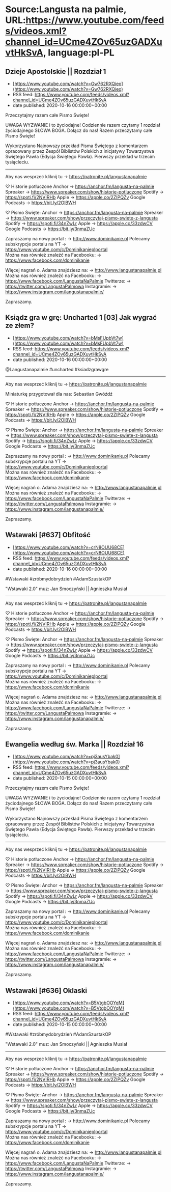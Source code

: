 # Source:Langusta na palmie, URL:https://www.youtube.com/feeds/videos.xml?channel_id=UCme4ZOv65uzGADXuvtHkSvA, language:pl-PL

## Dzieje Apostolskie || Rozdział 1
 - [https://www.youtube.com/watch?v=Gw762RXQieo](https://www.youtube.com/watch?v=Gw762RXQieo)
 - RSS feed: https://www.youtube.com/feeds/videos.xml?channel_id=UCme4ZOv65uzGADXuvtHkSvA
 - date published: 2020-10-16 00:00:00+00:00

Przeczytajmy razem całe Pismo Święte! 
 
UWAGA WYZWANIE i to życiodajne!
Codziennie razem czytamy 1 rozdział życiodajnego SŁOWA BOGA. 
Dołącz do nas! Razem przeczytamy całe Pismo Święte!

Wykorzystano Najnowszy przekład Pisma Świętego z komentarzem opracowany przez Zespół Biblistów Polskich z inicjatywy Towarzystwa Świętego Pawła (Edycja Świętego Pawła). Pierwszy przekład w trzecim tysiącleciu.
________________________________________

Aby nas wesprzeć kliknij tu → https://patronite.pl/langustanapalmie

♡ Historie potłuczone
Anchor → https://anchor.fm/langusta-na-palmie
Spreaker → https://www.spreaker.com/show/historie-potluczone
Spotify → https://spoti.fi/2NVIRHb
Apple → https://apple.co/2ZIPQZv
Google Podcasts → https://bit.ly/2OlBWH

♡  Pismo Święte: 
Anchor → https://anchor.fm/langusta-na-palmie
Spreaker → https://www.spreaker.com/show/przeczytaj-pismo-swiete-z-langusta
Spotify →  https://spoti.fi/34nZwLr
Apple →  https://apple.co/33zdwCV
Google Podcasts → https://bit.ly/3nmaZUc

Zapraszamy na nowy portal :
→ http://www.dominikanie.pl
Polecamy subskrypcje portalu na YT
→ https://www.youtube.com/c/Dominikanieplportal  
Można nas również znaleźć na Facebooku: 
→ https://www.facebook.com/dominikanie

Więcej nagrań o. Adama znajdziesz na: 
→ http://www.langustanapalmie.pl
Można nas również znaleźć na Facebooku: 
→ https://www.facebook.com/LangustaNaPalmie
Twitterze: 
→ https://twitter.com/LangustaPalmowa
Instagramie: 
→ https://www.instagram.com/langustanapalmie/

Zapraszamy.

## Ksiądz gra w grę: Uncharted 1 [03] Jak wygrać ze złem?
 - [https://www.youtube.com/watch?v=bMsFUpbVt7w](https://www.youtube.com/watch?v=bMsFUpbVt7w)
 - RSS feed: https://www.youtube.com/feeds/videos.xml?channel_id=UCme4ZOv65uzGADXuvtHkSvA
 - date published: 2020-10-16 00:00:00+00:00

@Langustanapalmie #uncharted #ksiadzgrawgre
________________________________________

Aby nas wesprzeć kliknij tu → https://patronite.pl/langustanapalmie

Miniaturkę przygotował dla nas: Sebastian Gwóźdź

♡ Historie potłuczone
Anchor → https://anchor.fm/langusta-na-palmie
Spreaker → https://www.spreaker.com/show/historie-potluczone
Spotify → https://spoti.fi/2NVIRHb
Apple → https://apple.co/2ZIPQZv
Google Podcasts → https://bit.ly/2OlBWH

♡  Pismo Święte: 
Anchor → https://anchor.fm/langusta-na-palmie
Spreaker → https://www.spreaker.com/show/przeczytaj-pismo-swiete-z-langusta
Spotify →  https://spoti.fi/34nZwLr
Apple →  https://apple.co/33zdwCV
Google Podcasts → https://bit.ly/3nmaZUc

Zapraszamy na nowy portal :
→ http://www.dominikanie.pl
Polecamy subskrypcje portalu na YT
→ https://www.youtube.com/c/Dominikanieplportal  
Można nas również znaleźć na Facebooku: 
→ https://www.facebook.com/dominikanie

Więcej nagrań o. Adama znajdziesz na: 
→ http://www.langustanapalmie.pl
Można nas również znaleźć na Facebooku: 
→ https://www.facebook.com/LangustaNaPalmie
Twitterze: 
→ https://twitter.com/LangustaPalmowa
Instagramie: 
→ https://www.instagram.com/langustanapalmie/

Zapraszamy.

## Wstawaki [#637] Obfitość
 - [https://www.youtube.com/watch?v=crN8OUU68CE](https://www.youtube.com/watch?v=crN8OUU68CE)
 - RSS feed: https://www.youtube.com/feeds/videos.xml?channel_id=UCme4ZOv65uzGADXuvtHkSvA
 - date published: 2020-10-16 00:00:00+00:00

#Wstawaki #zróbmydobrydzień #AdamSzustakOP

"Wstawaki 2.0" muz: Jan Smoczyński || Agnieszka Musiał  
________________________________________

Aby nas wesprzeć kliknij tu → https://patronite.pl/langustanapalmie


♡ Historie potłuczone
Anchor → https://anchor.fm/langusta-na-palmie
Spreaker → https://www.spreaker.com/show/historie-potluczone
Spotify → https://spoti.fi/2NVIRHb
Apple → https://apple.co/2ZIPQZv
Google Podcasts → https://bit.ly/2OlBWH

♡  Pismo Święte: 
Anchor → https://anchor.fm/langusta-na-palmie
Spreaker → https://www.spreaker.com/show/przeczytaj-pismo-swiete-z-langusta
Spotify →  https://spoti.fi/34nZwLr
Apple →  https://apple.co/33zdwCV
Google Podcasts → https://bit.ly/3nmaZUc

Zapraszamy na nowy portal :
→ http://www.dominikanie.pl
Polecamy subskrypcje portalu na YT
→ https://www.youtube.com/c/Dominikanieplportal  
Można nas również znaleźć na Facebooku: 
→ https://www.facebook.com/dominikanie

Więcej nagrań o. Adama znajdziesz na: 
→ http://www.langustanapalmie.pl
Można nas również znaleźć na Facebooku: 
→ https://www.facebook.com/LangustaNaPalmie
Twitterze: 
→ https://twitter.com/LangustaPalmowa
Instagramie: 
→ https://www.instagram.com/langustanapalmie/

Zapraszamy.

## Ewangelia według św. Marka || Rozdział 16
 - [https://www.youtube.com/watch?v=pj3ausYbak0](https://www.youtube.com/watch?v=pj3ausYbak0)
 - RSS feed: https://www.youtube.com/feeds/videos.xml?channel_id=UCme4ZOv65uzGADXuvtHkSvA
 - date published: 2020-10-15 00:00:00+00:00

Przeczytajmy razem całe Pismo Święte! 
 
UWAGA WYZWANIE i to życiodajne!
Codziennie razem czytamy 1 rozdział życiodajnego SŁOWA BOGA. 
Dołącz do nas! Razem przeczytamy całe Pismo Święte!

Wykorzystano Najnowszy przekład Pisma Świętego z komentarzem opracowany przez Zespół Biblistów Polskich z inicjatywy Towarzystwa Świętego Pawła (Edycja Świętego Pawła). Pierwszy przekład w trzecim tysiącleciu.
________________________________________

Aby nas wesprzeć kliknij tu → https://patronite.pl/langustanapalmie

♡ Historie potłuczone
Anchor → https://anchor.fm/langusta-na-palmie
Spreaker → https://www.spreaker.com/show/historie-potluczone
Spotify → https://spoti.fi/2NVIRHb
Apple → https://apple.co/2ZIPQZv
Google Podcasts → https://bit.ly/2OlBWH

♡  Pismo Święte: 
Anchor → https://anchor.fm/langusta-na-palmie
Spreaker → https://www.spreaker.com/show/przeczytaj-pismo-swiete-z-langusta
Spotify →  https://spoti.fi/34nZwLr
Apple →  https://apple.co/33zdwCV
Google Podcasts → https://bit.ly/3nmaZUc

Zapraszamy na nowy portal :
→ http://www.dominikanie.pl
Polecamy subskrypcje portalu na YT
→ https://www.youtube.com/c/Dominikanieplportal  
Można nas również znaleźć na Facebooku: 
→ https://www.facebook.com/dominikanie

Więcej nagrań o. Adama znajdziesz na: 
→ http://www.langustanapalmie.pl
Można nas również znaleźć na Facebooku: 
→ https://www.facebook.com/LangustaNaPalmie
Twitterze: 
→ https://twitter.com/LangustaPalmowa
Instagramie: 
→ https://www.instagram.com/langustanapalmie/

Zapraszamy.

## Wstawaki [#636] Oklaski
 - [https://www.youtube.com/watch?v=B5VtgbOOYqM](https://www.youtube.com/watch?v=B5VtgbOOYqM)
 - RSS feed: https://www.youtube.com/feeds/videos.xml?channel_id=UCme4ZOv65uzGADXuvtHkSvA
 - date published: 2020-10-15 00:00:00+00:00

#Wstawaki #zróbmydobrydzień #AdamSzustakOP

"Wstawaki 2.0" muz: Jan Smoczyński || Agnieszka Musiał  
________________________________________

Aby nas wesprzeć kliknij tu → https://patronite.pl/langustanapalmie


♡ Historie potłuczone
Anchor → https://anchor.fm/langusta-na-palmie
Spreaker → https://www.spreaker.com/show/historie-potluczone
Spotify → https://spoti.fi/2NVIRHb
Apple → https://apple.co/2ZIPQZv
Google Podcasts → https://bit.ly/2OlBWH

♡  Pismo Święte: 
Anchor → https://anchor.fm/langusta-na-palmie
Spreaker → https://www.spreaker.com/show/przeczytaj-pismo-swiete-z-langusta
Spotify →  https://spoti.fi/34nZwLr
Apple →  https://apple.co/33zdwCV
Google Podcasts → https://bit.ly/3nmaZUc

Zapraszamy na nowy portal :
→ http://www.dominikanie.pl
Polecamy subskrypcje portalu na YT
→ https://www.youtube.com/c/Dominikanieplportal  
Można nas również znaleźć na Facebooku: 
→ https://www.facebook.com/dominikanie

Więcej nagrań o. Adama znajdziesz na: 
→ http://www.langustanapalmie.pl
Można nas również znaleźć na Facebooku: 
→ https://www.facebook.com/LangustaNaPalmie
Twitterze: 
→ https://twitter.com/LangustaPalmowa
Instagramie: 
→ https://www.instagram.com/langustanapalmie/

Zapraszamy.

